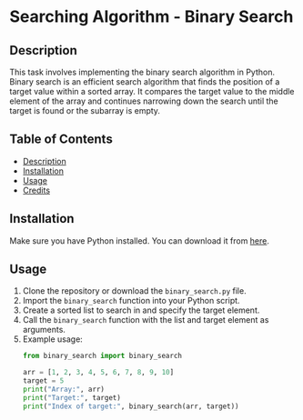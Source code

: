 # Searching Algorithm - Binary Search

## Description
This task involves implementing the binary search algorithm in Python. Binary search is an efficient search algorithm that finds the position of a target value within a sorted array. It compares the target value to the middle element of the array and continues narrowing down the search until the target is found or the subarray is empty.

## Table of Contents
- [Description](#description)
- [Installation](#installation)
- [Usage](#usage)
- [Credits](#credits)

## Installation
Make sure you have Python installed. You can download it from [here](https://www.python.org/downloads/).

## Usage
1. Clone the repository or download the `binary_search.py` file.
2. Import the `binary_search` function into your Python script.
3. Create a sorted list to search in and specify the target element.
4. Call the `binary_search` function with the list and target element as arguments.
5. Example usage:
    ```python
    from binary_search import binary_search

    arr = [1, 2, 3, 4, 5, 6, 7, 8, 9, 10]
    target = 5
    print("Array:", arr)
    print("Target:", target)
    print("Index of target:", binary_search(arr, target))
    ```


